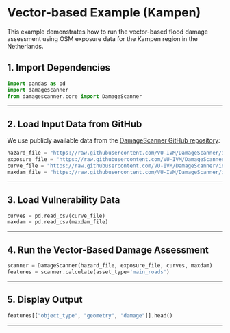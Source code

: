 # Vector-based Example (Kampen)

This example demonstrates how to run the vector-based flood damage assessment using OSM exposure data for the Kampen region in the Netherlands.

## 1. Import Dependencies

```python
import pandas as pd
import damagescanner
from damagescanner.core import DamageScanner
```

---

## 2. Load Input Data from GitHub

We use publicly available data from the [DamageScanner GitHub repository](https://github.com/VU-IVM/DamageScanner/tree/installation/data/kampen):

```python
hazard_file = "https://raw.githubusercontent.com/VU-IVM/DamageScanner/installation/data/kampen/hazard/1in1000_inundation_map.tif"
exposure_file = "https://raw.githubusercontent.com/VU-IVM/DamageScanner/installation/data/kampen/exposure/kampen.osm.pbf"
curve_file = "https://raw.githubusercontent.com/VU-IVM/DamageScanner/installation/data/kampen/vulnerability/curves_osm.csv"
maxdam_file = "https://raw.githubusercontent.com/VU-IVM/DamageScanner/installation/data/kampen/vulnerability/maxdam_osm.csv"
```

---

## 3. Load Vulnerability Data

```python
curves = pd.read_csv(curve_file)
maxdam = pd.read_csv(maxdam_file)
```

---

## 4. Run the Vector-Based Damage Assessment

```python
scanner = DamageScanner(hazard_file, exposure_file, curves, maxdam)
features = scanner.calculate(asset_type='main_roads')
```

---

## 5. Display Output

```python
features[["object_type", "geometry", "damage"]].head()
```

---

